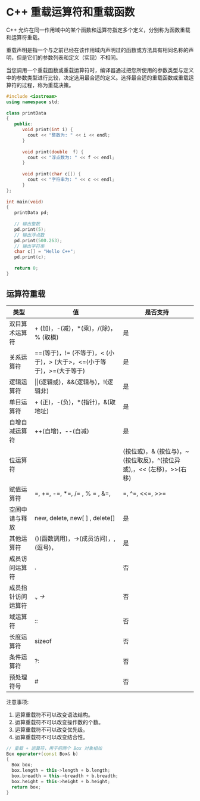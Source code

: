 # C++ 重载运算符和重载函数

C++ 允许在同一作用域中的某个函数和运算符指定多个定义，分别称为函数重载和运算符重载。

重载声明是指一个与之前已经在该作用域内声明过的函数或方法具有相同名称的声明，但是它们的参数列表和定义（实现）不相同。

当您调用一个重载函数或重载运算符时，编译器通过把您所使用的参数类型与定义中的参数类型进行比较，决定选用最合适的定义。选择最合适的重载函数或重载运算符的过程，称为重载决策。


```c++
#include <iostream>
using namespace std;
 
class printData
{
   public:
      void print(int i) {
        cout << "整数为: " << i << endl;
      }
 
      void print(double  f) {
        cout << "浮点数为: " << f << endl;
      }
 
      void print(char c[]) {
        cout << "字符串为: " << c << endl;
      }
};
 
int main(void)
{
   printData pd;
 
   // 输出整数
   pd.print(5);
   // 输出浮点数
   pd.print(500.263);
   // 输出字符串
   char c[] = "Hello C++";
   pd.print(c);
 
   return 0;
}
```


## 运算符重载

类型  |   值   |   是否支持
-----|---------|--------------
双目算术运算符 |   + (加)，-(减)，*(乘)，/(除)，% (取模) |   是
关系运算符   |   ==(等于)，!= (不等于)，< (小于)，> (大于>，<=(小于等于)，>=(大于等于) |   是
逻辑运算符   |   \|\|(逻辑或)，&&(逻辑与)，!(逻辑非)  |   是
单目运算符   |   + (正)，-(负)，*(指针)，&(取地址) |   是
自增自减运算符 |   ++(自增)，--(自减)   |   是
位运算符    |   | (按位或)，& (按位与)，~(按位取反)，^(按位异或),，<< (左移)，>>(右移) |   是
赋值运算符   |   =, +=, -=, *=, /= , % = , &=, |=, ^=, <<=, >>=  |   是
空间申请与释放 |   new, delete, new[ ] , delete[]  |   是
其他运算符   |   ()(函数调用)，->(成员访问)，,(逗号)，[](下标)  |   是
成员访问运算符 |   .   |   否
成员指针访问运算符   |   .*, ->* |   否
域运算符    |   ::  |   否
长度运算符   |   sizeof  |   否
条件运算符   |   ?:  |   否
预处理符号   |   #   |   否

注意事项:
1. 运算重载符不可以改变语法结构。
2. 运算重载符不可以改变操作数的个数。
3. 运算重载符不可以改变优先级。
4. 运算重载符不可以改变结合性。

```c++
// 重载 + 运算符，用于把两个 Box 对象相加
Box operator+(const Box& b)
{
  Box box;
  box.length = this->length + b.length;
  box.breadth = this->breadth + b.breadth;
  box.height = this->height + b.height;
  return box;
}
```